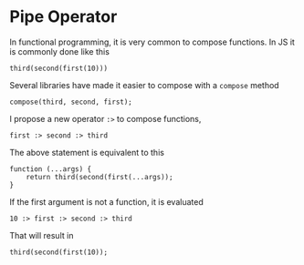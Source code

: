 # Pipe Operator
In functional programming, it is very common to compose functions. In JS it is commonly done like this

```
third(second(first(10)))
```
Several libraries have made it easier to compose with a `compose` method
```
compose(third, second, first);
```

I propose a new operator `:>` to compose functions,
```
first :> second :> third
```

The above statement is equivalent to this
```
function (...args) {
    return third(second(first(...args));
}
```

If the first argument is not a function, it is evaluated
```
10 :> first :> second :> third
```
That will result in
```
third(second(first(10));
```
